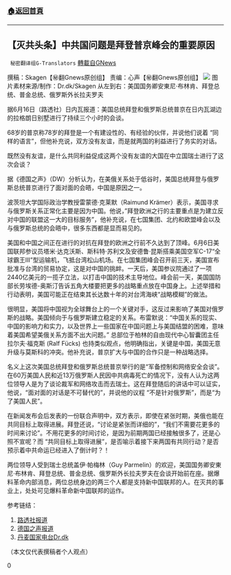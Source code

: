 ###  [:house:返回首頁](https://github.com/ourhimalayas/txt)
---

## 【灭共头条】中共国问题是拜登普京峰会的重要原因
` 秘密翻译组G-Translators` [轉載自GNews](https://gnews.org/zh-hans/1327515/)

撰稿：Skagen【㊙️翻Gnews原创组】
责编：心声【㊙️翻Gnews原创组】
![]()![](https://gnews-media-offload.s3.amazonaws.com/wp-content/uploads/2021/06/16162517/%E6%99%AE%E9%87%91%E6%8B%9C%E7%99%BB%E4%BC%9A%E9%9D%A2.jpg)
图片素材来源/制作：Dr.dk/Skagen
从左到右：美国国务卿安東尼·布林肯、拜登总统、普金总统、俄罗斯外长拉夫罗夫

据6月16日（路透社）日内瓦报道：美国总统拜登和俄罗斯总统普京在日内瓦湖边的拉格朗日别墅进行了持续三个小时的会谈。

68岁的普京称78岁的拜登是一个有建设性的、有经验的伙伴，并说他们说着 “同样的语言”，但他补充说，双方没有友谊，而是就两国的利益进行了务实的对话。

既然没有友谊，是什么共同利益促成这两个没有友谊的大国在中立国瑞士进行了这次会谈？

据《德国之声》（DW）分析认为，在美俄关系处于低谷时，美国总统拜登与俄罗斯总统普京进行了面对面的会晤，中国是原因之一。

波茨坦大学国际政治学教授雷蒙德·克莱默（Raimund Krämer）表示，美国寻求与俄罗斯关系正常化主要是因为中国。他说，”拜登欧洲之行的主要重点是为建立反对中国的联盟这一大的目标服务”，他补充说，在七国集团、北约和欧盟峰会以及与俄罗斯总统的会晤中，很多东西都是显而易见的。

美国和中国之间正在进行的对抗在拜登的欧洲之行前不久达到了顶峰。6月6日美国联邦参议员塔米·达克沃斯、斯科特·苏利文及安德鲁·昆斯搭乘美国空军C-17“全球霸王III”型运输机，飞抵台湾松山机场。在七国集团峰会召开前三天，美国宣布批准与台湾的贸易协定，这是对中国的挑衅。一天后，美国参议院通过了一项2440亿美元的一揽子立法，以打击中国的技术主导地位。峰会前一天，美国国防部长劳埃德-奥斯汀告诉五角大楼要把更多的战略重点放在中国身上。上述举措和行动表明，美国可能正在结束其长达数十年的对台湾海峡“战略模糊”的做法。

很明显，美国将中国视为全球舞台上的一个关键对手，这反过来影响了美国对俄罗斯的战略。美国倾向于与俄罗斯建立稳定的关系。布雷默说：“中国关系的现实、中国的影响力和实力，以及世界上一些国家在中国问题上与美国结盟的困难，意味着美国希望美俄关系方面不出大问题。” 总部位于柏林的自由现代中心智囊团主任拉尔夫·福克斯 (Ralf Fücks) 也持类似观点，他明确指出，关键是中国，美国无意升级与莫斯科的冲突。他补充说，普京扩大与中国的合作只是一种战略选择。

名义上这次美国总统拜登和俄罗斯总统普京举行的是“军备控制和网络安全会谈”。在60万美国人民和近13万俄罗斯人民因中共病毒死亡的情况下，没有人认为这两位领导人是为了谈论裁军和网络攻击而去瑞士。这在拜登随后的讲话中可以证实，他说，“面对面的对话是不可替代的”，并说他的议程 “不是针对俄罗斯”，而是“为了美国人民”。

在新闻发布会后发表的一份联合声明中，双方表示，即使在紧张时期，美俄也能在共同目标上取得进展。拜登还说，“讨论是紧张而详细的”，“我们不需要花更多的时间来讨论”。不用花更多的时间讨论，是因为前期两国已经接触很多了，还是心照不宣呢？而 “共同目标上取得进展”，是否喻示着接下来两国有共同行动？是否预示着中共命运已经进入了倒计时？！

两位领导人受到瑞士总统盖伊·帕梅林（Guy Parmelin）的欢迎，美国国务卿安東尼·布林肯、拜登总统、普金总统、俄罗斯外长拉夫罗夫在会谈开始前在座。据爆料革命内部消息，两位总统身边的两三个人都是支持新中国联邦的人。在灭共的事业上，处处可见爆料革命新中国联邦的运作。

参考链结：

1. [路透社报道](https://www.reuters.com/world/wide-disagreements-low-expectations-biden-putin-meet-2021-06-15/)
2. [德国之声报道](https://www.dw.com/en/what-the-biden-putin-summit-has-to-do-with-china/a-57904883)
3. [丹麦国家电台Dr.dk](https://www.dr.dk/drtv/se/tv-avisen-21_00_-smaa-imoedekommelser-mellem-putin-og-biden_257800)


（本文仅代表撰稿者个人观点）

0
